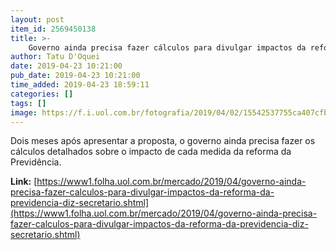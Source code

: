 ```yaml
---
layout: post
item_id: 2569450138
title: >-
    Governo ainda precisa fazer cálculos para divulgar impactos da reforma da Previdência, diz secretário
author: Tatu D'Oquei
date: 2019-04-23 10:21:00
pub_date: 2019-04-23 10:21:00
time_added: 2019-04-23 18:59:11
categories: []
tags: []
image: https://f.i.uol.com.br/fotografia/2019/04/02/15542537755ca407cfb4264_1554253775_3x2_rt.jpg
---
```


Dois meses após apresentar a proposta, o governo ainda precisa fazer os cálculos detalhados sobre o impacto de cada medida da reforma da Previdência.

**Link:** [https://www1.folha.uol.com.br/mercado/2019/04/governo-ainda-precisa-fazer-calculos-para-divulgar-impactos-da-reforma-da-previdencia-diz-secretario.shtml](https://www1.folha.uol.com.br/mercado/2019/04/governo-ainda-precisa-fazer-calculos-para-divulgar-impactos-da-reforma-da-previdencia-diz-secretario.shtml)

